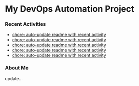 # My DevOps Automation Project

### Recent Activities
<!-- activity:START -->
- [chore: auto-update readme with recent activity](https://github.com/kaigiii/mybowling-app/commit/776f9692ebffcb263cdbe17642f54ebeed2ef183)
- [chore: auto-update readme with recent activity](https://github.com/kaigiii/mybowling-app/commit/06745f5ab94c5183b528e622d119d501fb10fbda)
- [chore: auto-update readme with recent activity](https://github.com/kaigiii/mybowling-app/commit/78950d504b4b98d14125434feecaf09b1281e4ee)
- [chore: auto-update readme with recent activity](https://github.com/kaigiii/mybowling-app/commit/6ad8a0ebb3e4f541944be1728f86a4306323ac68)
- [chore: auto-update readme with recent activity](https://github.com/kaigiii/mybowling-app/commit/4946a4c63e4a1c6829d707cdef83105d1a68beb5)
<!-- activity:END -->

### About Me
<!-- MYLINKS:START -->
<!-- MYLINKS:END -->

update...
